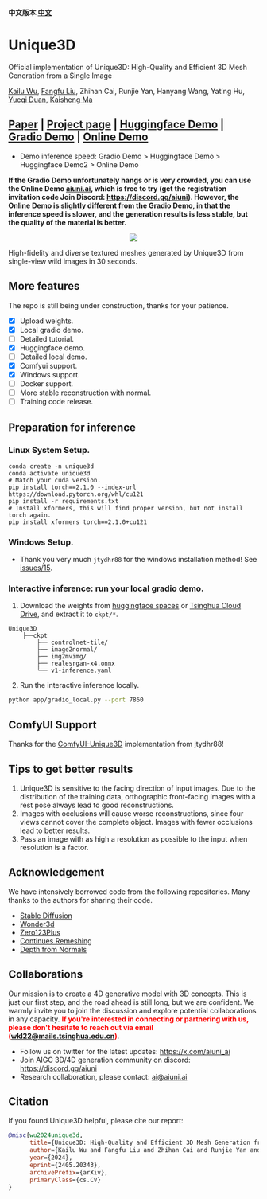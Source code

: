 **中文版本 [中文](README_zh.md)**

# Unique3D
Official implementation of Unique3D: High-Quality and Efficient 3D Mesh Generation from a Single Image

[Kailu Wu](https://scholar.google.com/citations?user=VTU0gysAAAAJ&hl=zh-CN&oi=ao), [Fangfu Liu](https://liuff19.github.io/), Zhihan Cai, Runjie Yan, Hanyang Wang, Yating Hu, [Yueqi Duan](https://duanyueqi.github.io/), [Kaisheng Ma](https://group.iiis.tsinghua.edu.cn/~maks/)

## [Paper](https://arxiv.org/abs/2405.20343) | [Project page](https://wukailu.github.io/Unique3D/) | [Huggingface Demo](https://huggingface.co/spaces/Wuvin/Unique3D) | [Gradio Demo](https://u45213-bcf9-ef67553e.westx.seetacloud.com:8443/) | [Online Demo](https://www.aiuni.ai/)

* Demo inference speed: Gradio Demo > Huggingface Demo > Huggingface Demo2 > Online Demo

**If the Gradio Demo unfortunately hangs or is very crowded, you can use the Online Demo [aiuni.ai](https://www.aiuni.ai/), which is free to try (get the registration invitation code Join Discord: https://discord.gg/aiuni). However, the Online Demo is slightly different from the Gradio Demo, in that the inference speed is slower, and the generation results is less stable, but the quality of the material is better.**

<p align="center">
    <img src="assets/teaser_safe.jpg">
</p>

High-fidelity and diverse textured meshes generated by Unique3D from single-view wild images in 30 seconds.

## More features 

The repo is still being under construction, thanks for your patience. 
- [x] Upload weights.
- [x] Local gradio demo.
- [ ] Detailed tutorial.
- [x] Huggingface demo.
- [ ] Detailed local demo.
- [x] Comfyui support.
- [x] Windows support.
- [ ] Docker support.
- [ ] More stable reconstruction with normal.
- [ ] Training code release.

## Preparation for inference

### Linux System Setup.
```angular2html
conda create -n unique3d
conda activate unique3d
# Match your cuda version.
pip install torch==2.1.0 --index-url https://download.pytorch.org/whl/cu121
pip install -r requirements.txt
# Install xformers, this will find proper version, but not install torch again.
pip install xformers torch==2.1.0+cu121
```

### Windows Setup.

* Thank you very much `jtydhr88` for the windows installation method! See [issues/15](https://github.com/AiuniAI/Unique3D/issues/15).

### Interactive inference: run your local gradio demo.

1. Download the weights from [huggingface spaces](https://huggingface.co/spaces/Wuvin/Unique3D/tree/main/ckpt) or [Tsinghua Cloud Drive](https://cloud.tsinghua.edu.cn/d/319762ec478d46c8bdf7/), and extract it to `ckpt/*`.
```
Unique3D
    ├──ckpt
        ├── controlnet-tile/
        ├── image2normal/
        ├── img2mvimg/
        ├── realesrgan-x4.onnx
        └── v1-inference.yaml
```

2. Run the interactive inference locally.
```bash
python app/gradio_local.py --port 7860
```

## ComfyUI Support

Thanks for the [ComfyUI-Unique3D](https://github.com/jtydhr88/ComfyUI-Unique3D) implementation from jtydhr88!

## Tips to get better results

1. Unique3D is sensitive to the facing direction of input images. Due to the distribution of the training data, orthographic front-facing images with a rest pose always lead to good reconstructions.
2. Images with occlusions will cause worse reconstructions, since four views cannot cover the complete object. Images with fewer occlusions lead to better results.
3. Pass an image with as high a resolution as possible to the input when resolution is a factor.

## Acknowledgement

We have intensively borrowed code from the following repositories. Many thanks to the authors for sharing their code.
- [Stable Diffusion](https://github.com/CompVis/stable-diffusion)
- [Wonder3d](https://github.com/xxlong0/Wonder3D)
- [Zero123Plus](https://github.com/SUDO-AI-3D/zero123plus)
- [Continues Remeshing](https://github.com/Profactor/continuous-remeshing)
- [Depth from Normals](https://github.com/YertleTurtleGit/depth-from-normals)

## Collaborations
Our mission is to create a 4D generative model with 3D concepts. This is just our first step, and the road ahead is still long, but we are confident. We warmly invite you to join the discussion and explore potential collaborations in any capacity. <span style="color:red">**If you're interested in connecting or partnering with us, please don't hesitate to reach out via email (wkl22@mails.tsinghua.edu.cn)**</span>.

- Follow us on twitter for the latest updates: https://x.com/aiuni_ai
- Join AIGC 3D/4D generation community on discord: https://discord.gg/aiuni
- Research collaboration, please contact: ai@aiuni.ai

## Citation

If you found Unique3D helpful, please cite our report:
```bibtex
@misc{wu2024unique3d,
      title={Unique3D: High-Quality and Efficient 3D Mesh Generation from a Single Image}, 
      author={Kailu Wu and Fangfu Liu and Zhihan Cai and Runjie Yan and Hanyang Wang and Yating Hu and Yueqi Duan and Kaisheng Ma},
      year={2024},
      eprint={2405.20343},
      archivePrefix={arXiv},
      primaryClass={cs.CV}
}
```
